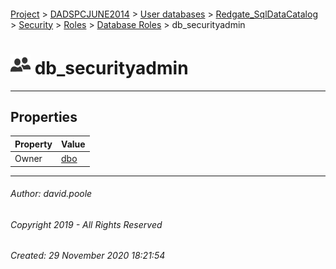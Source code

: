 #### 

[Project](../../../../../../readme.md) > [DADSPCJUNE2014](../../../../../readme.md) > [User databases](../../../../readme.md) > [Redgate_SqlDataCatalog](../../../readme.md) > [Security](../../readme.md) > [Roles](../readme.md) > [Database Roles](Database_Roles.md) > db_securityadmin

# ![Database Roles](../../../../../../Images/Role_Database32.png) db_securityadmin

---

## <a name="#properties"></a>Properties

| Property | Value |
|---|---|
| Owner | [dbo](../../Users/dbo.md) |


---

###### Author:  david.poole

###### Copyright 2019 - All Rights Reserved

###### Created: 29 November 2020 18:21:54

